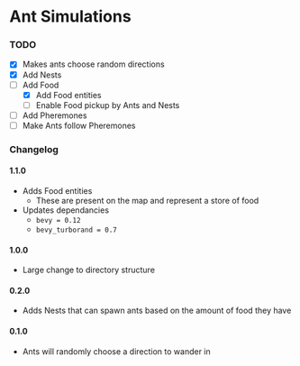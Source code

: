 # Ant Simulations

### TODO

- [X] Makes ants choose random directions
- [X] Add Nests
- [ ] Add Food
  - [X] Add Food entities
  - [ ] Enable Food pickup by Ants and Nests
- [ ] Add Pheremones
- [ ] Make Ants follow Pheremones

### Changelog

#### 1.1.0

- Adds Food entities
  - These are present on the map and represent a store of food
- Updates dependancies
  - `bevy = 0.12`
  - `bevy_turborand = 0.7`

#### 1.0.0

- Large change to directory structure

#### 0.2.0

- Adds Nests that can spawn ants based on the amount of food they have

#### 0.1.0

- Ants will randomly choose a direction to wander in
